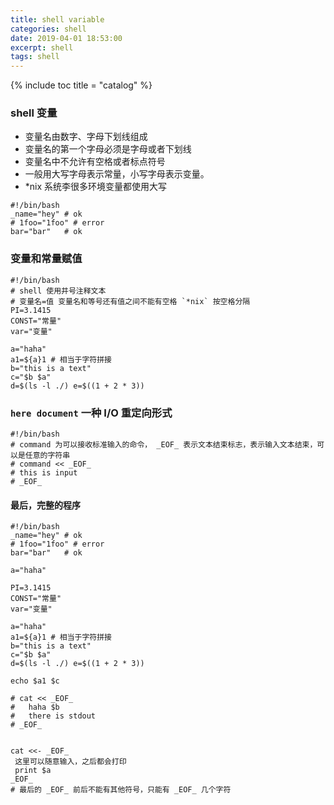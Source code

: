 ```yaml
---
title: shell variable
categories: shell
date: 2019-04-01 18:53:00
excerpt: shell
tags: shell
---
```


{% include toc title = "catalog" %}

### shell 变量
* 变量名由数字、字母下划线组成
* 变量名的第一个字母必须是字母或者下划线
* 变量名中不允许有空格或者标点符号
* 一般用大写字母表示常量，小写字母表示变量。
* *nix 系统李很多环境变量都使用大写
```
#!/bin/bash
_name="hey" # ok
# 1foo="1foo" # error
bar="bar"	# ok
```

### 变量和常量赋值
```
#!/bin/bash
# shell 使用井号注释文本
# 变量名=值 变量名和等号还有值之间不能有空格 `*nix` 按空格分隔
PI=3.1415
CONST="常量"
var="变量"

a="haha"
a1=${a}1 # 相当于字符拼接
b="this is a text"
c="$b $a"
d=$(ls -l ./) e=$((1 + 2 * 3))
```

### `here document` 一种 I/O 重定向形式
```
#!/bin/bash
# command 为可以接收标准输入的命令， _EOF_ 表示文本结束标志，表示输入文本结束，可以是任意的字符串
# command << _EOF_
# this is input
# _EOF_
```

#### 最后，完整的程序
```
#!/bin/bash
_name="hey" # ok
# 1foo="1foo" # error
bar="bar"	# ok

a="haha"

PI=3.1415
CONST="常量"
var="变量"

a="haha"
a1=${a}1 # 相当于字符拼接
b="this is a text"
c="$b $a"
d=$(ls -l ./) e=$((1 + 2 * 3))

echo $a1 $c

# cat << _EOF_
# 	haha $b
# 	there is stdout
# _EOF_


cat <<- _EOF_
 这里可以随意输入，之后都会打印
 print $a
_EOF_
# 最后的 _EOF_ 前后不能有其他符号，只能有 _EOF_ 几个字符
```
